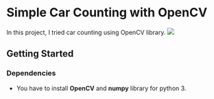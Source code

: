 # Simple Car Counting with OpenCV

In this project, I tried car counting using OpenCV library.
![](src/car-counting.gif)

## Getting Started

### Dependencies

* You have to install **OpenCV** and **numpy** library for python 3.
